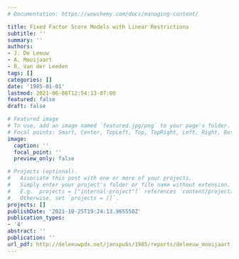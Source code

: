 ```yaml
---
# Documentation: https://wowchemy.com/docs/managing-content/

title: Fixed Factor Score Models with Linear Restrictions
subtitle: ''
summary: ''
authors:
- J. De Leeuw
- A. Mooijaart
- R. Van der Leeden
tags: []
categories: []
date: '1985-01-01'
lastmod: 2021-06-06T12:54:13-07:00
featured: false
draft: false

# Featured image
# To use, add an image named `featured.jpg/png` to your page's folder.
# Focal points: Smart, Center, TopLeft, Top, TopRight, Left, Right, BottomLeft, Bottom, BottomRight.
image:
  caption: ''
  focal_point: ''
  preview_only: false

# Projects (optional).
#   Associate this post with one or more of your projects.
#   Simply enter your project's folder or file name without extension.
#   E.g. `projects = ["internal-project"]` references `content/project/deep-learning/index.md`.
#   Otherwise, set `projects = []`.
projects: []
publishDate: '2021-10-25T19:24:13.965550Z'
publication_types:
- '4'
abstract: ''
publication: ''
url_pdf: http://deleeuwpdx.net/janspubs/1985/reports/deleeuw_mooijaart_vanderleeden_R_85.pdf
---
```

